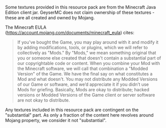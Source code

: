 Some textures provided in this resource pack are from the Minecraft Java Edition client jar. GeyserMC does not claim ownership of these textures - 
these are all created and owned by Mojang.

The Minecraft EULA (https://account.mojang.com/documents/minecraft_eula) cites:

> If you've bought the Game, you may play around with it and modify it by adding modifications, tools, or plugins, 
> which we will refer to collectively as "Mods." By "Mods," we mean something original that you or someone else created 
> that doesn't contain a substantial part of our copyrightable code or content. When you combine your Mod with the Minecraft software, 
> we will call that combination a "Modded Version" of the Game. We have the final say on what constitutes a Mod and what doesn't. 
> You may not distribute any Modded Versions of our Game or software, and we’d appreciate it if you didn’t use Mods for griefing. 
> Basically, Mods are okay to distribute; hacked versions or Modded Versions of the Game client or server software are not okay to distribute.

Any textures included in this resource pack are contingent on the "substantial" part. As only a fraction of the content here revolves around Mojang property,
we consider it not "substantial".
